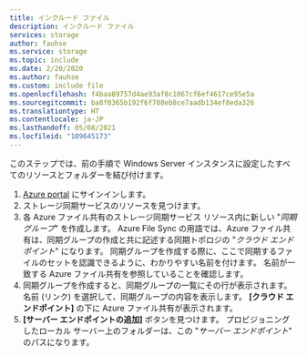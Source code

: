 ```yaml
---
title: インクルード ファイル
description: インクルード ファイル
services: storage
author: fauhse
ms.service: storage
ms.topic: include
ms.date: 2/20/2020
ms.author: fauhse
ms.custom: include file
ms.openlocfilehash: f4baa89757d4ae93af8c1067cf6ef4617ce95e5a
ms.sourcegitcommit: ba8f0365b192f6f708eb8ce7aadb134ef8eda326
ms.translationtype: HT
ms.contentlocale: ja-JP
ms.lasthandoff: 05/08/2021
ms.locfileid: "109645173"
---
```

このステップでは、前の手順で Windows Server インスタンスに設定したすべてのリソースとフォルダーを結び付けます。

1. [Azure portal](https://portal.azure.com) にサインインします。
1. ストレージ同期サービスのリソースを見つけます。
1. 各 Azure ファイル共有のストレージ同期サービス リソース内に新しい "*同期グループ*" を作成します。 Azure File Sync の用語では、Azure ファイル共有は、同期グループの作成と共に記述する同期トポロジの "*クラウド エンドポイント*" になります。 同期グループを作成する際に、ここで同期するファイルのセットを認識できるように、わかりやすい名前を付けます。 名前が一致する Azure ファイル共有を参照していることを確認します。
1. 同期グループを作成すると、同期グループの一覧にその行が表示されます。 名前 (リンク) を選択して、同期グループの内容を表示します。 **[クラウド エンドポイント]** の下に Azure ファイル共有が表示されます。
1. **[サーバー エンドポイントの追加]** ボタンを見つけます。 プロビジョニングしたローカル サーバー上のフォルダーは、この "*サーバー エンドポイント*" のパスになります。
